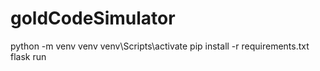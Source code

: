 # goldCodeSimulator
python -m venv venv
venv\Scripts\activate
pip install -r requirements.txt
flask run
